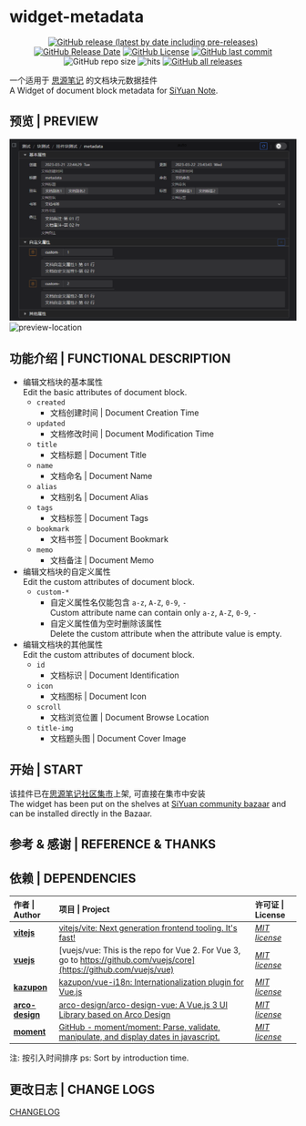 # widget-metadata

<center>

[![GitHub release (latest by date including pre-releases)](https://img.shields.io/github/v/release/Zuoqiu-Yingyi/widget-metadata?include_prereleases&style=flat-square)](https://github.com/Zuoqiu-Yingyi/widget-metadata/releases/latest)
[![GitHub Release Date](https://img.shields.io/github/release-date/Zuoqiu-Yingyi/widget-metadata?style=flat-square)](https://github.com/Zuoqiu-Yingyi/widget-metadata/releases/latest)
[![GitHub License](https://img.shields.io/github/license/Zuoqiu-Yingyi/widget-metadata?style=flat-square)](https://github.com/Zuoqiu-Yingyi/widget-metadata/blob/main/LICENSE)
[![GitHub last commit](https://img.shields.io/github/last-commit/Zuoqiu-Yingyi/widget-metadata?style=flat-square)](https://github.com/Zuoqiu-Yingyi/widget-metadata/commits/main)
![GitHub repo size](https://img.shields.io/github/repo-size/Zuoqiu-Yingyi/widget-metadata?style=flat-square)
![hits](https://hits.b3log.org/Zuoqiu-Yingyi/widget-metadata.svg)
[![GitHub all releases](https://img.shields.io/github/downloads/Zuoqiu-Yingyi/widget-metadata/total?style=flat-square)](https://github.com/Zuoqiu-Yingyi/widget-metadata/releases)

</center>

一个适用于 [思源笔记](https://github.com/siyuan-note/siyuan) 的文档块元数据挂件  
A Widget of document block metadata for [SiYuan Note](https://github.com/siyuan-note/siyuan).

## 预览 | PREVIEW

![preview-relative](./preview.png)  
![preview-location](/widgets/metadata/preview.png)

## 功能介绍 | FUNCTIONAL DESCRIPTION

- 编辑文档块的基本属性  
  Edit the basic attributes of document block.
  - `created`
    - 文档创建时间 | Document Creation Time
  - `updated`
    - 文档修改时间 | Document Modification Time
  - `title`
    - 文档标题 | Document Title
  - `name`
    - 文档命名 | Document Name
  - `alias`
    - 文档别名 | Document Alias
  - `tags`
    - 文档标签 | Document Tags
  - `bookmark`
    - 文档书签 | Document Bookmark
  - `memo`
    - 文档备注 | Document Memo
- 编辑文档块的自定义属性  
  Edit the custom attributes of document block.
  - `custom-*`
    - 自定义属性名仅能包含 `a-z`, `A-Z`, `0-9`, `-`  
      Custom attribute name can contain only `a-z`, `A-Z`, `0-9`, `-`
    - 自定义属性值为空时删除该属性  
      Delete the custom attribute when the attribute value is empty.
- 编辑文档块的其他属性  
  Edit the custom attributes of document block.
  - `id`
    - 文档标识 | Document Identification
  - `icon`
    - 文档图标 | Document Icon
  - `scroll`
    - 文档浏览位置 | Document Browse Location
  - `title-img`
    - 文档题头图 | Document Cover Image

## 开始 | START

该挂件已在[思源笔记社区集市](https://github.com/siyuan-note/bazaar)上架, 可直接在集市中安装  
The widget has been put on the shelves at [SiYuan community bazaar](https://github.com/siyuan-note/bazaar) and can be installed directly in the Bazaar.

## 参考 & 感谢 | REFERENCE & THANKS

## 依赖 | DEPENDENCIES

| 作者 \| Author                                    | 项目 \| Project                                                                                                           | 许可证 \| License                                                                 |
| :------------------------------------------------ | :------------------------------------------------------------------------------------------------------------------------ | :-------------------------------------------------------------------------------- |
| **[vitejs](https://github.com/vitejs)**           | [vitejs/vite: Next generation frontend tooling. It's fast!](https://github.com/vitejs/vite)                               | *[MIT license](https://github.com/vitejs/vite/blob/main/LICENSE)*                 |
| **[vuejs](https://github.com/vuejs)**             | [vuejs/vue: This is the repo for Vue 2. For Vue 3, go to https://github.com/vuejs/core](https://github.com/vuejs/vue)     | *[MIT license](https://github.com/vuejs/vue/blob/main/LICENSE)*                   |
| **[kazupon](https://github.com/kazupon)**         | [kazupon/vue-i18n: Internationalization plugin for Vue.js](https://github.com/kazupon/vue-i18n)                           | *[MIT license](https://github.com/kazupon/vue-i18n/blob/v8.x/LICENSE)*            |
| **[arco-design](https://github.com/arco-design)** | [arco-design/arco-design-vue: A Vue.js 3 UI Library based on Arco Design](https://github.com/arco-design/arco-design-vue) | *[MIT license](https://github.com/arco-design/arco-design-vue/blob/main/LICENSE)* |
| **[moment](https://github.com/moment)**           | [GitHub - moment/moment: Parse, validate, manipulate, and display dates in javascript.](https://github.com/moment/moment) | *[MIT license](https://github.com/moment/moment/blob/develop/LICENSE)*            |


注: 按引入时间排序
ps: Sort by introduction time.

## 更改日志 | CHANGE LOGS

[CHANGELOG](./CHANGELOG.md)
